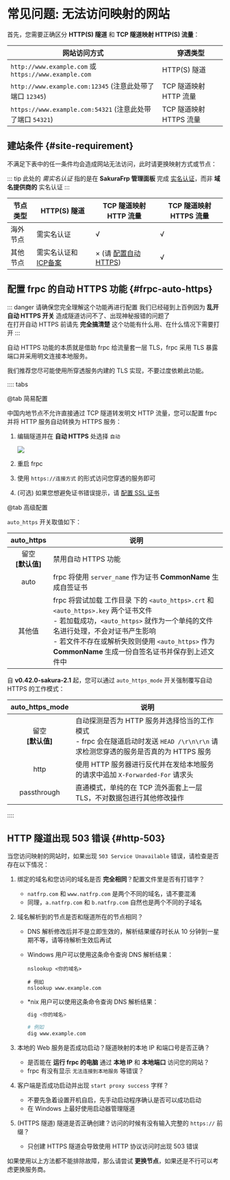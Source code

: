# 常见问题: 无法访问映射的网站

首先，您需要正确区分 **HTTP(S) 隧道** 和 **TCP 隧道映射 HTTP(S) 流量**：

| 网站访问方式 | 穿透类型 |
| --- | --- |
| `http://www.example.com` 或 `https://www.example.com` | HTTP(S) 隧道 |
| `http://www.example.com:12345` (注意此处带了端口 `12345`) | TCP 隧道映射 HTTP 流量 |
| `https://www.example.com:54321` (注意此处带了端口 `54321`) | TCP 隧道映射 HTTPS 流量 |

## 建站条件 {#site-requirement}

不满足下表中的任一条件均会造成网站无法访问，此时请更换映射方式或节点：

::: tip
此处的 *需实名认证* 指的是在 **SakuraFrp 管理面板** 完成 [实名认证](https://doc.natfrp.com/faq/realname.html)，而非 **域名提供商的** 实名认证
:::

| 节点类型 | HTTP(S) 隧道 | TCP 隧道映射 HTTP 流量 | TCP 隧道映射 HTTPS 流量 |
| --- | --- | --- | --- |
| 海外节点 | 需实名认证 | √ | √ |
| 其他节点 | 需实名认证和 [ICP备案](https://baike.baidu.com/item/ICP%E5%A4%87%E6%A1%88) | × (请 [配置自动 HTTPS](#frpc-auto-https)) | √ |

## 配置 frpc 的自动 HTTPS 功能 {#frpc-auto-https}

::: danger 请确保您完全理解这个功能再进行配置
我们已经碰到上百例因为 **乱开自动 HTTPS 开关** 造成隧道访问不了、出现神秘报错的问题了  
在打开自动 HTTPS 前请先 **完全搞清楚** 这个功能有什么用、在什么情况下需要打开
:::

自动 HTTPS 功能的本质就是借助 frpc 给流量套一层 TLS，frpc 采用 TLS 暴露端口并采用明文连接本地服务。

我们推荐您尽可能使用所穿透服务内建的 TLS 实现，不要过度依赖此功能。

:::: tabs

@tab 简易配置

中国内地节点不允许直接通过 TCP 隧道转发明文 HTTP 流量，您可以配置 frpc 并将 HTTP 服务自动转换为 HTTPS 服务：

1. 编辑隧道并在 **自动 HTTPS** 处选择 `自动`

   ![](./_images/site-inaccessible-auto-https.png)

1. 重启 frpc
1. 使用 `https://连接方式` 的形式访问您穿透的服务即可
1. (可选) 如果您想避免证书错误提示，请 [配置 SSL 证书](/frpc/ssl.md)

@tab 高级配置

`auto_https` 开关取值如下：

| auto_https | 说明 |
| :---: | --- |
| 留空<br>**[默认值]** | 禁用自动 HTTPS 功能 |
| auto | frpc 将使用 `server_name` 作为证书 **CommonName** 生成自签证书 |
| 其他值 | frpc 将尝试加载 工作目录 下的 `<auto_https>.crt` 和 `<auto_https>.key` 两个证书文件<br>- 若加载成功，`<auto_https>` 就作为一个单纯的文件名进行处理，不会对证书产生影响<br>- 若文件不存在或解析失败则使用 `<auto_https>` 作为 **CommonName** 生成一份自签名证书并保存到上述文件中 |

自 **v0.42.0-sakura-2.1** 起，您可以通过 `auto_https_mode` 开关强制覆写自动 HTTPS 的工作模式：

| auto_https_mode | 说明 |
| :---: | --- |
| 留空<br>**[默认值]** | 自动探测是否为 HTTP 服务并选择恰当的工作模式<br>- frpc 会在隧道启动时发送 `HEAD /\r\n\r\n` 请求检测您穿透的服务是否真的为 HTTPS 服务 |
| http | 使用 HTTP 服务器进行反代并在发给本地服务的请求中追加 `X-Forwarded-For` 请求头 |
| passthrough | 直通模式，单纯的在 TCP 流外面套上一层 TLS，不对数据包进行其他修改操作 |

::::

## HTTP 隧道出现 503 错误 {#http-503}

当您访问映射的网站时，如果出现 `503 Service Unavailable` 错误，请检查是否存在以下情况：

1. 绑定的域名和您访问的域名是否 **完全相同**？配置文件里是否有打错字？
   - `natfrp.com` 和 `www.natfrp.com` 是两个不同的域名，请不要混淆
   - 同理，`a.natfrp.com` 和 `b.natfrp.com` 自然也是两个不同的子域名

1. 域名解析到的节点是否和隧道所在的节点相同？
   - DNS 解析修改后并不是立即生效的，解析结果缓存时长从 10 分钟到一星期不等，请等待解析生效后再试
   - Windows 用户可以使用这条命令查询 DNS 解析结果：

     ```batch
     nslookup <你的域名>
 
     # 例如
     nslookup www.example.com
     ```

   - *nix 用户可以使用这条命令查询 DNS 解析结果：

      ```bash
      dig <你的域名>

      # 例如
      dig www.example.com
      ```

1. 本地的 Web 服务是否成功启动？隧道映射的本地 IP 和端口号是否正确？
   - 是否能在 **运行 frpc 的电脑** 通过 **本地 IP** 和 **本地端口** 访问您的网站？
   - frpc 有没有显示 `无法连接到本地服务` 等错误？

1. 客户端是否成功启动并出现 `start proxy success` 字样？
   - 不要先急着设置开机自启，先手动启动程序确认是否可以成功启动
   - 在 Windows 上最好使用启动器管理隧道

1. (HTTPS 隧道) 隧道是否正确创建？访问的时候有没有输入完整的 `https://` 前缀？
   - 只创建 HTTPS 隧道会导致使用 HTTP 协议访问时出现 503 错误

如果使用以上方法都不能排除故障，那么请尝试 **更换节点**，如果还是不行可以考虑更换服务商。
